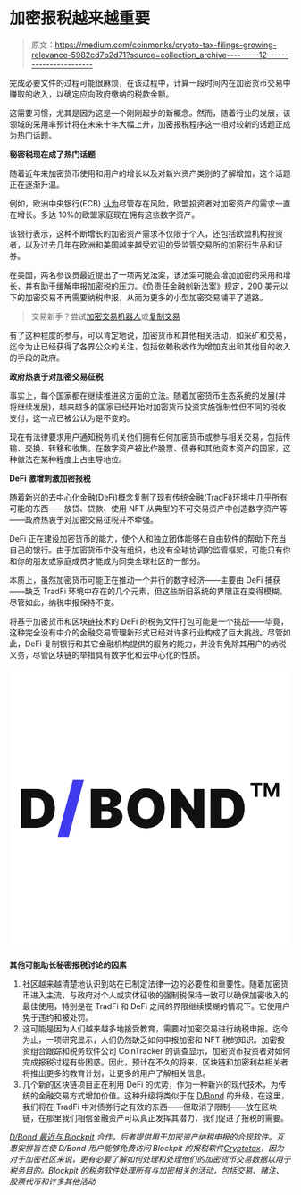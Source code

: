 # 加密报税越来越重要

> 原文：<https://medium.com/coinmonks/crypto-tax-filings-growing-relevance-5982cd7b2d71?source=collection_archive---------12----------------------->

完成必要文件的过程可能很麻烦，在该过程中，计算一段时间内在加密货币交易中赚取的收入，以确定应向政府缴纳的税款金额。

这需要习惯，尤其是因为这是一个刚刚起步的新概念。然而，随着行业的发展，该领域的采用率预计将在未来十年大幅上升，加密报税程序这一相对较新的话题正成为热门话题。

**秘密税现在成了热门话题**

随着近年来加密货币使用和用户的增长以及对新兴资产类别的了解增加，这个话题正在逐渐升温。

例如，欧洲中央银行(ECB) [认为](https://www.ecb.europa.eu/pub/financial-stability/fsr/special/html/ecb.fsrart202205_02~1cc6b111b4.en.html)尽管存在风险，欧盟投资者对加密资产的需求一直在增长。多达 10%的欧盟家庭现在拥有这些数字资产。

该银行表示，这种不断增长的加密资产需求不仅限于个人，还包括欧盟机构投资者，以及过去几年在欧洲和美国越来越受欢迎的受监管交易所的加密衍生品和证券。

在美国，两名参议员最近提出了一项两党法案，该法案可能会增加加密的采用和增长，并有助于缓解申报加密税的压力。《负责任金融创新法案》规定，200 美元以下的加密交易不再需要纳税申报，从而为更多的小型加密交易铺平了道路。

> 交易新手？尝试[加密交易机器人](/coinmonks/crypto-trading-bot-c2ffce8acb2a)或[复制交易](/coinmonks/top-10-crypto-copy-trading-platforms-for-beginners-d0c37c7d698c)

有了这种程度的参与，可以肯定地说，加密货币和其他相关活动，如采矿和交易，迄今为止已经获得了各界公众的关注，包括依赖税收作为增加支出和其他目的收入的手段的政府。

**政府热衷于对加密交易征税**

事实上，每个国家都在继续推进这方面的立法。随着加密货币生态系统的发展(并将继续发展)，越来越多的国家已经开始对加密货币投资实施强制性但不同的税收支付，这一点已被公认为是不变的。

现在有法律要求用户通知税务机关他们拥有任何加密货币或参与相关交易，包括传输、交换、转移和收集。在数字资产被比作股票、债券和其他资本资产的国家，这种做法在某种程度上占主导地位。

**DeFi 激增刺激加密报税**

随着新兴的去中心化金融(DeFi)概念复制了现有传统金融(TradFi)环境中几乎所有可能的东西——放贷、贷款、使用 NFT 从典型的不可交易资产中创造数字资产等——政府热衷于对加密交易征税并不牵强。

DeFi 正在建设加密货币的能力，使个人和独立团体能够在自由软件的帮助下充当自己的银行。由于加密货币中没有组织，也没有全球协调的监管框架，可能只有你和你的朋友或家庭成员才能成为同类全球社区的一部分。

本质上，虽然加密货币可能正在推动一个并行的数字经济——主要由 DeFi 捕获——缺乏 TradFi 环境中存在的几个元素，但这些新旧系统的界限正在变得模糊。尽管如此，纳税申报保持不变。

将基于加密货币和区块链技术的 DeFi 的税务文件打包可能是一个挑战——毕竟，这种完全没有中介的金融交易管理新形式已经对许多行业构成了巨大挑战。尽管如此，DeFi 复制银行和其它金融机构提供的服务的能力，并没有免除其用户的纳税义务，尽管区块链的举措具有数字化和去中心化的性质。

![](img/88d8e2eb240ee4305f6b2502f87daa1f.png)

**其他可能助长秘密报税讨论的因素**

1.  社区越来越清楚地认识到站在已制定法律一边的必要性和重要性。随着加密货币进入主流，与政府对个人或实体征收的强制税保持一致可以确保加密收入的最佳使用，特别是在 TradFi 和 DeFi 之间的界限继续模糊的情况下。它使用户免于违约和被处罚。
2.  这可能是因为人们越来越多地接受教育，需要对加密交易进行纳税申报。迄今为止，一项研究显示，人们仍然缺乏如何申报加密和 NFT 税的知识。加密投资组合跟踪和税务软件公司 CoinTracker 的调查显示，加密货币投资者对如何完成报税过程有些困惑。因此，预计在不久的将来，区块链和加密利益相关者将推出更多的教育计划，让更多的用户了解相关信息。
3.  几个新的区块链项目正在利用 DeFi 的优势，作为一种新兴的现代技术，为传统的金融交易方式增加价值。这种升级将类似于在 [D/Bond](http://debond.org) 的升级，在这里，我们将在 TradFi 中对债券行之有效的东西——但取消了限制——放在区块链，在那里我们相信金融资产可以真正发挥其潜力，我们促进了报税的需要。

[*D/Bond 最近与 Blockpit*](/coinmonks/d-bond-partners-with-blockpit-as-our-airdrop-runs-bbfd601a6121) *合作，后者提供用于加密资产纳税申报的合规软件。互惠安排旨在使 D/Bond 用户能够免费访问 Blockpit 的报税软件*[*Cryptotax*](http://blockpit.io/Cryptotax/)*，因为对于加密社区来说，更有必要了解如何处理和处理他们的加密货币交易数据以用于税务目的。Blockpit 的税务软件处理所有与加密相关的活动，包括交易、赌注、股票代币和许多其他活动*